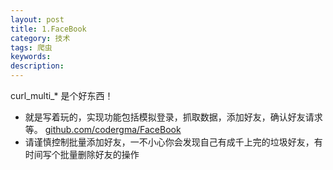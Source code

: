 ```yaml
---
layout: post
title: 1.FaceBook
category: 技术
tags: 爬虫
keywords: 
description:
---
```

curl_multi_* 是个好东西！

* 就是写着玩的，实现功能包括模拟登录，抓取数据，添加好友，确认好友请求等。
[github.com/codergma/FaceBook](https://github.com/codergma/FaceBook)
* 请谨慎控制批量添加好友，一不小心你会发现自己有成千上完的垃圾好友，有时间写个批量删除好友的操作